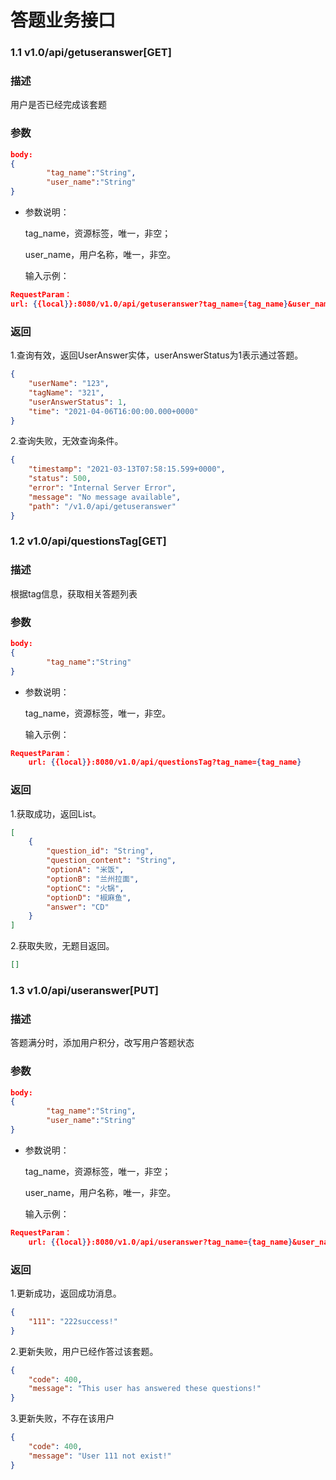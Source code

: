 # 答题业务接口

###  1.1  v1.0/api/getuseranswer[GET]

### 描述

用户是否已经完成该套题

### 参数

```json
body:
{
        "tag_name":"String",
        "user_name":"String"
}
```

- 参数说明：

  tag_name，资源标签，唯一，非空；

  user_name，用户名称，唯一，非空。

  输入示例：

```json
RequestParam：
url: {{local}}:8080/v1.0/api/getuseranswer?tag_name={tag_name}&user_name={user_name}
```

### 返回

1.查询有效，返回UserAnswer实体，userAnswerStatus为1表示通过答题。

``` json
{
    "userName": "123",
    "tagName": "321",
    "userAnswerStatus": 1,
    "time": "2021-04-06T16:00:00.000+0000"
}
```

2.查询失败，无效查询条件。

``` json
{
    "timestamp": "2021-03-13T07:58:15.599+0000",
    "status": 500,
    "error": "Internal Server Error",
    "message": "No message available",
    "path": "/v1.0/api/getuseranswer"
}
```

###  1.2  v1.0/api/questionsTag[GET]

### 描述

根据tag信息，获取相关答题列表

### 参数

```json
body:
{
        "tag_name":"String"
}
```

- 参数说明：

  tag_name，资源标签，唯一，非空。

  输入示例：

```json
RequestParam：
	url: {{local}}:8080/v1.0/api/questionsTag?tag_name={tag_name}
```

### 返回

1.获取成功，返回List<Question>。

``` json
[
    {  
        "question_id": "String",
        "question_content": "String",
        "optionA": "米饭",
        "optionB": "兰州拉面",
        "optionC": "火锅",
        "optionD": "椒麻鱼",
        "answer": "CD"
    }
]
```

2.获取失败，无题目返回。

``` json
[]
```

###  1.3  v1.0/api/useranswer[PUT]

### 描述

答题满分时，添加用户积分，改写用户答题状态

### 参数

```json
body:
{
        "tag_name":"String",
        "user_name":"String"
}
```

- 参数说明：

  tag_name，资源标签，唯一，非空；

  user_name，用户名称，唯一，非空。

  输入示例：

```json
RequestParam：
	url: {{local}}:8080/v1.0/api/useranswer?tag_name={tag_name}&user_name={user_name}
```

### 返回

1.更新成功，返回成功消息。

``` json
{
    "111": "222success!"
}
```

2.更新失败，用户已经作答过该套题。

``` json
{
    "code": 400,
    "message": "This user has answered these questions!"
}
```

3.更新失败，不存在该用户

``` json
{
    "code": 400,
    "message": "User 111 not exist!"
}
```

